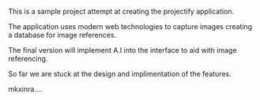 This is a sample project attempt at creating the projectify application.

The application uses modern web technologies to capture images creating a database for image references.

The final version will implement A.I into the interface to aid with image referencing.

So far we are stuck at the design and implimentation of the features.

mkxinra....
